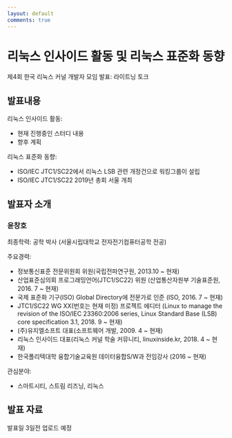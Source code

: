 ```yaml
---
layout: default
comments: true
---
```


# 리눅스 인사이드 활동 및 리눅스 표준화 동향
제4회 한국 리눅스 커널 개발자 모임 발표: 라이트닝 토크

## 발표내용
리눅스 인사이드 활동:
- 현재 진행중인 스터디 내용
- 향후 계획

리눅스 표준화 동향:
- ISO/IEC JTC1/SC22에서 리눅스 LSB 관련 개정건으로 워킹그룹이 설립
- ISO/IEC JTC1/SC22 2019년 총회 서울 개최

## 발표자 소개

### 윤창호
최종학력: 공학 박사 (서울시립대학교 전자전기컴퓨터공학 전공)

주요경력:
- 정보통신표준 전문위원회 위원(국립전파연구원, 2013.10 ~ 현재)
- 산업표준심의회 프로그래밍언어(JTC1/SC22) 위원 (산업통산자원부 기술표준원, 2016. 7 ~ 현재)
- 국제 표준화 기구(ISO) Global Directory에 전문가로 인준 (ISO, 2016. 7 ~ 현재)
- JTC1/SC22 WG XX(번호는 현재 미정) 프로젝트 에디터
(Linux to manage the revision of the ISO/IEC 23360:2006 series,
Linux Standard Base (LSB) core specification 3.1, 2018. 9 ~ 현재)
- (주)유지엘소프트 대표(소프트웨어 개발, 2009. 4 ~ 현재)
- 리눅스 인사이드 대표(리눅스 커널 학술 커뮤니티, linuxinside.kr, 2018. 4 ~ 현재)
- 한국폴리텍대학 융합기술교육원 데이터융합S/W과 전임강사 (2016 ~ 현재)

관심분야:
- 스마트시티, 스트림 리즈닝, 리눅스

## 발표 자료
발표일 3일전 업로드 예정
